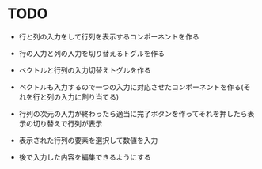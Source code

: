 # TODO

- 行と列の入力をして行列を表示するコンポーネントを作る

- 行の入力と列の入力を切り替えるトグルを作る

- ベクトルと行列の入力切替えトグルを作る

- ベクトルも入力するので一つの入力に対応させたコンポーネントを作る(それを行と列の入力に割り当てる)

- 行列の次元の入力が終わったら適当に完了ボタンを作ってそれを押したら表示の切り替えで行列が表示

- 表示された行列の要素を選択して数値を入力

- 後で入力した内容を編集できるようにする